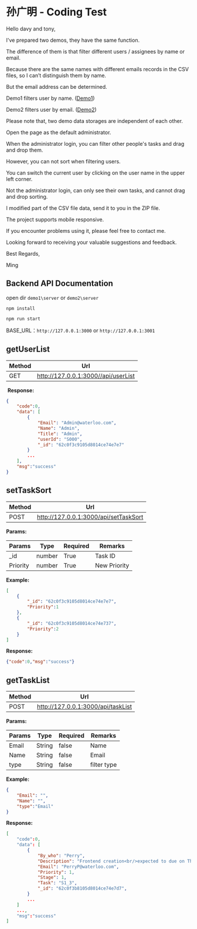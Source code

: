 # 孙广明 - Coding Test
Hello davy and tony,

I've prepared two demos, they have the same function.

The difference of them is that filter different users / assignees by name or email.

Because there are the same names with different emails records in the CSV files, so I can’t distinguish them by name.

But the email address can be determined.

Demo1 filters user by name. ([Demo1](https://codingtest1.loading.xin))

Demo2 filters user by email. ([Demo2](https://codingtest2.loading.xin))

Please note that, two demo data storages are independent of each other.

Open the page as the default administrator.

When the administrator login, you can filter other people's tasks and drag and drop them.

However, you can not sort when filtering users.

You can switch the current user by clicking on the user name in the upper left corner.

Not the administrator login, can only see their own tasks, and cannot drag and drop sorting.

I modified part of the CSV file data, send it to you in the ZIP file.

The project supports mobile responsive.

If you encounter problems using it, please feel free to contact me.

Looking forward to receiving your valuable suggestions and feedback.

Best Regards,

Ming

## Backend API Documentation

open dir `demo1\server` or `demo2\server`

```
npm install

npm run start
```

BASE_URL：`http://127.0.0.1:3000` or `http://127.0.0.1:3001`

## getUserList

| Method | Url                                    |
| ------ | -------------------------------------- |
| GET    | http://127.0.0.1:3000//api/userList |

 **Response:**

```json
{
    "code":0,
    "data": [
        {
            "Email": "Admin@waterloo.com",
            "Name": "Admin",
            "Title": "Admin",
            "userId": "S000",
            "_id": "62c0f3c9105d8014ce74e7e7"
        }
        ...
    ],
    "msg":"success"
}
```

## setTaskSort

| Method | Url                                   |
| ------ | ------------------------------------- |
| POST   | http://127.0.0.1:3000/api/setTaskSort |

**Params:**

| Params   | Type   | Required | Remarks      |
| -------- | ------ | -------- | ------------ |
| _id      | number | True     | Task ID      |
| Priority | number | True     | New Priority |

**Example:**

```json
[
    {
        "_id": "62c0f3c9105d8014ce74e7e7",
        "Priority":1
    },
    {
        "_id": "62c0f3c9105d8014ce74e737",
        "Priority":2
    }
]
```

**Response:**

```json
{"code":0,"msg":"success"}
```

## getTaskList

| Method | Url                                   |
| ------ | ------------------------------------- |
| POST   | http://127.0.0.1:3000/api/taskList |

**Params:**

| Params   | Type   | Required | Remarks      |
| -------- | ------ | -------- | ------------ |
| Email      | String | false     | Name     |
| Name       | String | false     | Email    |
| type       | String | false     | filter type |

**Example:**

```json
{
    "Email": "",
    "Name": "",
    "type":"Email"
}
```

**Response:**

```json
[
    "code":0,
    "data": [
        {
            "By_who": "Perry",
            "Description": "Frontend creation<br/>expected to due on Thursday",
            "Email": "PerryP@waterloo.com",
            "Priority": 1,
            "Stage": 1,
            "Task": "S1_3",
            "_id": "62c0f3b8105d8014ce74e7d7",
        }
        ...
    ]
    ...,
    "msg":"success"
]
```
